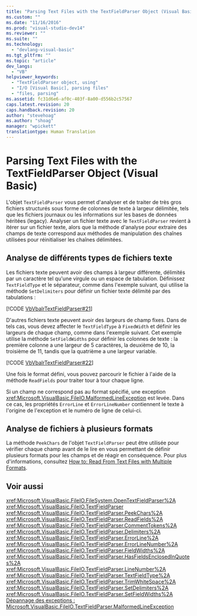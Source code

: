 ```yaml
---
title: "Parsing Text Files with the TextFieldParser Object (Visual Basic) | Microsoft Docs"
ms.custom: ""
ms.date: "11/16/2016"
ms.prod: "visual-studio-dev14"
ms.reviewer: ""
ms.suite: ""
ms.technology: 
  - "devlang-visual-basic"
ms.tgt_pltfrm: ""
ms.topic: "article"
dev_langs: 
  - "VB"
helpviewer_keywords: 
  - "TextFieldParser object, using"
  - "I/O [Visual Basic], parsing files"
  - "files, parsing"
ms.assetid: fc31d6e6-af0c-403f-8a00-d556b2c57567
caps.latest.revision: 20
caps.handback.revision: 20
author: "stevehoag"
ms.author: "shoag"
manager: "wpickett"
translationtype: Human Translation
---
```

# Parsing Text Files with the TextFieldParser Object (Visual Basic)
L'objet `TextFieldParser` vous permet d'analyser et de traiter de très gros fichiers structurés sous forme de colonnes de texte à largeur délimitée, tels que les fichiers journaux ou les informations sur les bases de données héritées \(legacy\).  Analyser un fichier texte avec le `TextFieldParser` revient à itérer sur un fichier texte, alors que la méthode d'analyse pour extraire des champs de texte correspond aux méthodes de manipulation des chaînes utilisées pour réinitialiser les chaînes délimitées.  
  
## Analyse de différents types de fichiers texte  
 Les fichiers texte peuvent avoir des champs à largeur différente, délimités par un caractère tel qu'une virgule ou un espace de tabulation.  Définissez `TextFieldType` et le séparateur, comme dans l'exemple suivant, qui utilise la méthode `SetDelimiters` pour définir un fichier texte délimité par des tabulations :  
  
 [!CODE [VbVbalrTextFieldParser#21](../CodeSnippet/VS_Snippets_VBCSharp/VbVbalrTextFieldParser#21)]  
  
 D'autres fichiers texte peuvent avoir des largeurs de champ fixes.  Dans de tels cas, vous devez affecter le `TextFieldType` à `FixedWidth` et définir les largeurs de chaque champ, comme dans l'exemple suivant.  Cet exemple utilise la méthode `SetFieldWidths` pour définir les colonnes de texte : la première colonne a une largeur de 5 caractères, la deuxième de 10, la troisième de 11, tandis que la quatrième a une largeur variable.  
  
 [!CODE [VbVbalrTextFieldParser#22](../CodeSnippet/VS_Snippets_VBCSharp/VbVbalrTextFieldParser#22)]  
  
 Une fois le format défini, vous pouvez parcourir le fichier à l'aide de la méthode `ReadFields` pour traiter tour à tour chaque ligne.  
  
 Si un champ ne correspond pas au format spécifié, une exception <xref:Microsoft.VisualBasic.FileIO.MalformedLineException> est levée.  Dans ce cas, les propriétés `ErrorLine` et `ErrorLineNumber` contiennent le texte à l'origine de l'exception et le numéro de ligne de celui\-ci.  
  
## Analyse de fichiers à plusieurs formats  
 La méthode `PeekChars` de l'objet `TextFieldParser` peut être utilisée pour vérifier chaque champ avant de le lire en vous permettant de définir plusieurs formats pour les champs et de réagir en conséquence.  Pour plus d'informations, consultez [How to: Read From Text Files with Multiple Formats](../../../../visual-basic/developing-apps/programming/drives-directories-files/how-to-read-from-text-files-with-multiple-formats.md).  
  
## Voir aussi  
 <xref:Microsoft.VisualBasic.FileIO.FileSystem.OpenTextFieldParser%2A>   
 <xref:Microsoft.VisualBasic.FileIO.TextFieldParser>   
 <xref:Microsoft.VisualBasic.FileIO.TextFieldParser.PeekChars%2A>   
 <xref:Microsoft.VisualBasic.FileIO.TextFieldParser.ReadFields%2A>   
 <xref:Microsoft.VisualBasic.FileIO.TextFieldParser.CommentTokens%2A>   
 <xref:Microsoft.VisualBasic.FileIO.TextFieldParser.Delimiters%2A>   
 <xref:Microsoft.VisualBasic.FileIO.TextFieldParser.ErrorLine%2A>   
 <xref:Microsoft.VisualBasic.FileIO.TextFieldParser.ErrorLineNumber%2A>   
 <xref:Microsoft.VisualBasic.FileIO.TextFieldParser.FieldWidths%2A>   
 <xref:Microsoft.VisualBasic.FileIO.TextFieldParser.HasFieldsEnclosedInQuotes%2A>   
 <xref:Microsoft.VisualBasic.FileIO.TextFieldParser.LineNumber%2A>   
 <xref:Microsoft.VisualBasic.FileIO.TextFieldParser.TextFieldType%2A>   
 <xref:Microsoft.VisualBasic.FileIO.TextFieldParser.TrimWhiteSpace%2A>   
 <xref:Microsoft.VisualBasic.FileIO.TextFieldParser.SetDelimiters%2A>   
 <xref:Microsoft.VisualBasic.FileIO.TextFieldParser.SetFieldWidths%2A>   
 [Dépannage des exceptions : Microsoft.VisualBasic.FileIO.TextFieldParser.MalformedLineException](../Topic/Troubleshooting%20Exceptions:%20Microsoft.VisualBasic.FileIO.TextFieldParser.MalformedLineException.md)